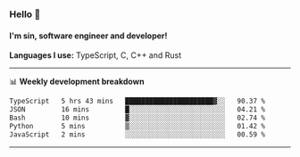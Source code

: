 ### Hello 👋
#### I'm sin, software engineer and developer!

**Languages I use:** TypeScript, C, C++ and Rust

---
📊 **Weekly development breakdown**

<!--START_SECTION:waka-->

```txt
TypeScript   5 hrs 43 mins   ██████████████████████▓░░   90.37 %
JSON         16 mins         █░░░░░░░░░░░░░░░░░░░░░░░░   04.21 %
Bash         10 mins         ▓░░░░░░░░░░░░░░░░░░░░░░░░   02.74 %
Python       5 mins          ▒░░░░░░░░░░░░░░░░░░░░░░░░   01.42 %
JavaScript   2 mins          ░░░░░░░░░░░░░░░░░░░░░░░░░   00.59 %
```

<!--END_SECTION:waka-->

---

